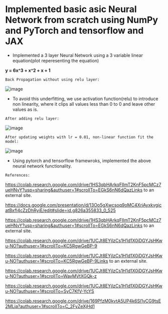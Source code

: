 # Implemented basic asic Neural Network from scratch using NumPy and PyTorch and tensorflow and JAX


* Implemented a 3 layer Neural Network using a 3 variable linear equation(plot reperesenting the equation)

**y = 6x^3 + x^2 + x + 1**

`Back Propagation without using relu layer:`


![image](https://user-images.githubusercontent.com/111466561/222329717-d50006a0-4d4e-4f19-8c8b-b65a840aad6f.png)




* To avoid this underfitting, we use activation function(relu) to introduce non linearity, where it clips all values less than 0 to 0 and leave other values as is.




`After adding relu layer:`

![image](https://user-images.githubusercontent.com/111466561/222329884-07db27d1-79d9-43a8-a73d-f4874546262a.png)




`After updating weights with lr = 0.01, non-linear function fit the model:`

![image](https://user-images.githubusercontent.com/111466561/222329993-cbbd0da7-af96-4865-8c98-76f2ad109f07.png)


* Using pytorch and tensorflow framewroks, implemented the above neural network functionality.



`References:`

https://colab.research.google.com/drive/1HS3qbHArkqFlImT2KnF5pcMCz7ueHNvY?usp=sharing&authuser=1#scrollTo=EGkS6nN6dQazLinks to an external site.


https://docs.google.com/presentation/d/13Oo5gXwcsoq9oMC4XriAyxkvgicatBxfI4cZzDhRyiE/edit#slide=id.g826a355833_0_525


https://colab.research.google.com/drive/1HS3qbHArkqFlImT2KnF5pcMCz7ueHNvY?usp=sharing&authuser=1#scrollTo=EGkS6nN6dQazLinks to an external site.


https://colab.research.google.com/drive/1UCJt8EYjlzCs1H1d1X0iDGYJsHKwu-NO?authuser=1#scrollTo=KC5RgwGeBP-9


https://colab.research.google.com/drive/1UCJt8EYjlzCs1H1d1X0iDGYJsHKwu-NO?authuser=1#scrollTo=KC5RgwGeBP-9Links to an external site.


https://colab.research.google.com/drive/1UCJt8EYjlzCs1H1d1X0iDGYJsHKwu-NO?authuser=1#scrollTo=WavMVtXGQk-z


https://colab.research.google.com/drive/1UCJt8EYjlzCs1H1d1X0iDGYJsHKwu-NO?authuser=1#scrollTo=SyC7KfV-YcYS


https://colab.research.google.com/drive/169PfzM0kvtA5UP4k6Sl1yCG9tsE2MLia?authuser=1#scrollTo=C_2FyZeXjHd1
